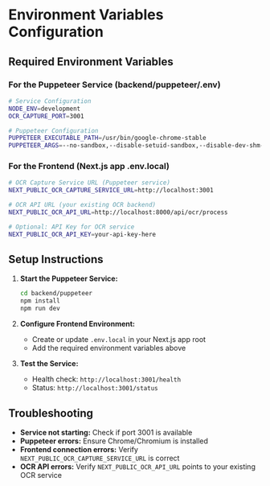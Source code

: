 # Environment Variables Configuration

## Required Environment Variables

### For the Puppeteer Service (backend/puppeteer/.env)

```bash
# Service Configuration
NODE_ENV=development
OCR_CAPTURE_PORT=3001

# Puppeteer Configuration
PUPPETEER_EXECUTABLE_PATH=/usr/bin/google-chrome-stable
PUPPETEER_ARGS=--no-sandbox,--disable-setuid-sandbox,--disable-dev-shm-usage
```

### For the Frontend (Next.js app .env.local)

```bash
# OCR Capture Service URL (Puppeteer service)
NEXT_PUBLIC_OCR_CAPTURE_SERVICE_URL=http://localhost:3001

# OCR API URL (your existing OCR backend)
NEXT_PUBLIC_OCR_API_URL=http://localhost:8000/api/ocr/process

# Optional: API Key for OCR service
NEXT_PUBLIC_OCR_API_KEY=your-api-key-here
```

## Setup Instructions

1. **Start the Puppeteer Service:**

   ```bash
   cd backend/puppeteer
   npm install
   npm run dev
   ```

2. **Configure Frontend Environment:**

   - Create or update `.env.local` in your Next.js app root
   - Add the required environment variables above

3. **Test the Service:**
   - Health check: `http://localhost:3001/health`
   - Status: `http://localhost:3001/status`

## Troubleshooting

- **Service not starting:** Check if port 3001 is available
- **Puppeteer errors:** Ensure Chrome/Chromium is installed
- **Frontend connection errors:** Verify `NEXT_PUBLIC_OCR_CAPTURE_SERVICE_URL` is correct
- **OCR API errors:** Verify `NEXT_PUBLIC_OCR_API_URL` points to your existing OCR service

